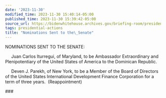 ```yaml
---
date: '2023-11-30'
modified_time: 2023-11-30 15:40:14-05:00
published_time: 2023-11-30 15:39:42-05:00
source_url: https://bidenwhitehouse.archives.gov/briefing-room/presidential-actions/2023/11/30/nominations-sent-to-the-senate-131/
tags: presidential-actions
title: "Nominations Sent to the\_Senate"
---
```

 
NOMINATIONS SENT TO THE SENATE:

     Juan Carlos Iturregui, of Maryland, to be Ambassador Extraordinary
and Plenipotentiary of the United States of America to the Dominican
Republic.

     Deven J. Parekh, of New York, to be a Member of the Board of
Directors of the United States International Development Finance
Corporation for a term of three years.  (Reappointment)

\###
